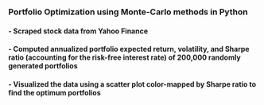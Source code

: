 ### Portfolio Optimization using Monte-Carlo methods in Python
#### - Scraped stock data from Yahoo Finance
#### - Computed annualized portfolio expected return, volatility, and Sharpe ratio (accounting for the risk-free interest rate) of 200,000 randomly generated portfolios
#### - Visualized the data using a scatter plot color-mapped by Sharpe ratio to find the optimum portfolios
